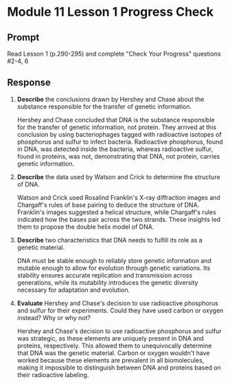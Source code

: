 # Module 11 Lesson 1 Progress Check

## Prompt
Read Lesson 1 (p.290-295) and complete "Check Your Progress" questions #2-4, 6

## Response
1. **Describe** the conclusions drawn by Hershey and Chase about the substance responsible for the transfer of genetic information.

    Hershey and Chase concluded that DNA is the substance responsible for the transfer of genetic information, not protein. They arrived at this conclusion by using bacteriophages tagged with radioactive isotopes of phosphorus and sulfur to infect bacteria. Radioactive phosphorus, found in DNA, was detected inside the bacteria, whereas radioactive sulfur, found in proteins, was not, demonstrating that DNA, not protein, carries genetic information.

2. **Describe** the data used by Watson and Crick to determine the structure of DNA.

    Watson and Crick used Rosalind Franklin's X-ray diffraction images and Chargaff's rules of base pairing to deduce the structure of DNA. Franklin's images suggested a helical structure, while Chargaff's rules indicated how the bases pair across the two strands. These insights led them to propose the double helix model of DNA.

3. **Describe** two characteristics that DNA needs to fulfill its role as a genetic material.

    DNA must be stable enough to reliably store genetic information and mutable enough to allow for evolution through genetic variations. Its stability ensures accurate replication and transmission across generations, while its mutability introduces the genetic diversity necessary for adaptation and evolution.

4. **Evaluate** Hershey and Chase's decision to use radioactive phosphorus and sulfur for their experiments. Could they have used carbon or oxygen instead? Why or why not?

    Hershey and Chase's decision to use radioactive phosphorus and sulfur was strategic, as these elements are uniquely present in DNA and proteins, respectively. This allowed them to unequivocally determine that DNA was the genetic material. Carbon or oxygen wouldn't have worked because these elements are prevalent in all biomolecules, making it impossible to distinguish between DNA and proteins based on their radioactive labeling.

